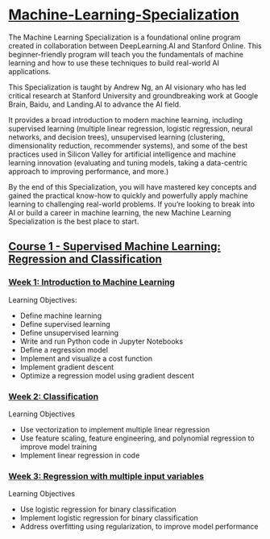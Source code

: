 # [Machine-Learning-Specialization](https://www.coursera.org/specializations/machine-learning-introduction)

The Machine Learning Specialization is a foundational online program created in collaboration between DeepLearning.AI and Stanford Online. This beginner-friendly program will teach you the fundamentals of machine learning and how to use these techniques to build real-world AI applications. 

This Specialization is taught by Andrew Ng, an AI visionary who has led critical research at Stanford University and groundbreaking work at Google Brain, Baidu, and Landing.AI to advance the AI field.

It provides a broad introduction to modern machine learning, including supervised learning (multiple linear regression, logistic regression, neural networks, and decision trees), unsupervised learning (clustering, dimensionality reduction, recommender systems), and some of the best practices used in Silicon Valley for artificial intelligence and machine learning innovation (evaluating and tuning models, taking a data-centric approach to improving performance, and more.)

By the end of this Specialization, you will have mastered key concepts and gained the practical know-how to quickly and powerfully apply machine learning to challenging real-world problems. If you’re looking to break into AI or build a career in machine learning, the new Machine Learning Specialization is the best place to start.

## [Course 1 - Supervised Machine Learning: Regression and Classification](./Course1/)
### [Week 1: Introduction to Machine Learning](./Course1/Week1/)
Learning Objectives:
- Define machine learning
- Define supervised learning
- Define unsupervised learning
- Write and run Python code in Jupyter Notebooks
- Define a regression model
- Implement and visualize a cost function
- Implement gradient descent
- Optimize a regression model using gradient descent

### [Week 2: Classification](./Course1/Week2/)
Learning Objectives
- Use vectorization to implement multiple linear regression
- Use feature scaling, feature engineering, and polynomial regression to improve model training
- Implement linear regression in code

### [Week 3: Regression with multiple input variables](./Course1/Week3/)
Learning Objectives
- Use logistic regression for binary classification
- Implement logistic regression for binary classification
- Address overfitting using regularization, to improve model performance